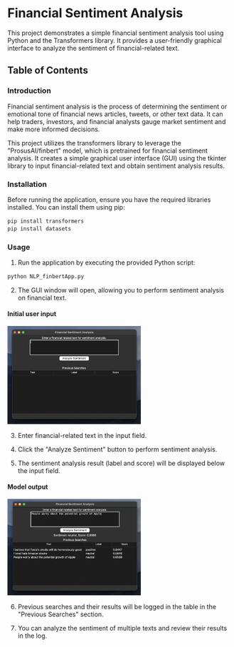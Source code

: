 # Financial Sentiment Analysis

This project demonstrates a simple financial sentiment analysis tool using Python and the Transformers library. It provides a user-friendly graphical interface to analyze the sentiment of financial-related text.

## Table of Contents

### Introduction
Financial sentiment analysis is the process of determining the sentiment or emotional tone of financial news articles, tweets, or other text data. It can help traders, investors, and financial analysts gauge market sentiment and make more informed decisions.

This project utilizes the transformers library to leverage the "ProsusAI/finbert" model, which is pretrained for financial sentiment analysis. It creates a simple graphical user interface (GUI) using the tkinter library to input financial-related text and obtain sentiment analysis results.

### Installation

Before running the application, ensure you have the required libraries installed. You can install them using pip:

```python
pip install transformers
pip install datasets
```
### Usage

1. Run the application by executing the provided Python script:

```python
python NLP_finbertApp.py
```
2. The GUI window will open, allowing you to perform sentiment analysis on financial text.

#### Initial user input
<img src="https://github.com/gonzalovaldenebro/NaturalLanguageProcessing-Portfolio/blob/891ab96f1771ea2df45b680e04439024d2d14d30/Part%201%20-%20Exploring%20Pre-Trained%20NLP%20Models/Project/Images/user_input.png" alt="Alt text" width="300"/>

3. Enter financial-related text in the input field.

4. Click the "Analyze Sentiment" button to perform sentiment analysis.
  
5. The sentiment analysis result (label and score) will be displayed below the input field.

#### Model output
<img src="model_results.png" alt="Alt text" width="300"/>
  
6. Previous searches and their results will be logged in the table in the "Previous Searches" section.
  
7. You can analyze the sentiment of multiple texts and review their results in the log.







